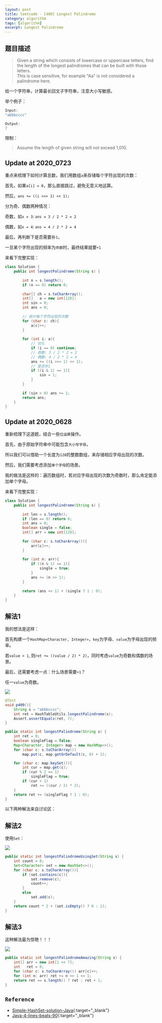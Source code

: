 ```yaml
---
layout: post
title: leetcode - [409] Longest Palindrome
category: algorithm
tags: [algorithm]
excerpt: Longest Palindrome
---
```


## 题目描述  

> Given a string which consists of lowercase or uppercase letters, find the length of the longest palindromes that can be built with those letters.  
> This is case sensitive, for example "Aa" is not considered a palindrome here.  

给一个字符串，计算最长回文子字符串，注意大小写敏感。  

举个例子：  


``` java
Input:
"abbbcccc"

Output:
7
```

限制：  

> Assume the length of given string will not exceed 1,010.  


## Update at 2020_0723  

重点来梳理下如何计算总数，我们用数组`a`来存储每个字符出现的次数：  


首先，如果`a[i] = 0`，那么直接跳过，避免无意义地运算。  


然后，`ans += ((i >>> 1) << 1);`  

分为奇、偶数两种情况：  

奇数，如`x = 3`: `ans = 3 / 2 * 2 = 2`  

偶数，如`x = 4`: `ans = 4 / 2 * 2 = 4`   

最后，再判断下是否需要补`1`，  

一旦某个字符出现的频率为`奇数`时，最终结果就要`+1`  

来看下完整实现：  


``` java
class Solution {
    public int longestPalindrome(String s) {
        
        int n = s.length();
        if (n == 0) return 0;
        
        char[] ch = s.toCharArray();
        int[]   a = new int[128];
        int sin = 0;
        int ans = 0;
        
        // 统计每个字符出现的次数
        for (char c: ch){
            a[c]++;
        }
        
        for (int i: a){
            // 优化
            if (i == 0) continue;
            // 奇数: 3 / 2 * 2 = 2
            // 偶数: 4 / 2 * 2 = 4
            ans += ((i >>> 1) << 1);
            // 是否补1
            if ((i & 1) == 1){
                sin = 1;
            }
        }
        
        if (sin > 0) ans += 1;
        return ans;
    }
}
```


## Update at 2020_0628  

重新梳理下这道题，结合一些`位运算`操作。  

首先，由于原始字符串中可能包含`大小写字母`，  

所以我们可以借助一个长度为`128`的整数数组，来存储相应字母出现的次数。  

然后，我们需要考虑添加`单个字母`的场景。  

我的做法是这样的：遍历数组时，若对应字母出现的次数为奇数时，那么肯定能添加单个字母。  

来看下完整实现：  

``` java
class Solution {
    public int longestPalindrome(String s) {
    
        int len = s.length();
        if (len == 0) return 0;
        int ans = 0;
        boolean single = false;
        int[] arr = new int[128];
        
        for (char c: s.toCharArray()){
            arr[c]++;
        }
        
        for (int n: arr){
            if ((n & 1) == 1){
                single = true;
            }
            ans += (n >> 1);
        }
        
        return (ans << 1) + (single ? 1 : 0);
    }
}
```


## 解法1  

我的想法是这样：  

首先构建一个`HashMap<Character, Integer>`，`key`为字母、`value`为字母出现的频率。  

若`value > 1`, 则`ret += ((value / 2) * 2)`，同时考虑`value`为奇数和偶数的场景。  

最后，还需要考虑一点：什么场景需要`+1`？  

任一`value`为奇数。  

![](https://yyc-images.oss-cn-beijing.aliyuncs.com/leetcode_409.png)  


``` java
@Test
void p409(){
    String s = "abbbcccc";
    int ret = HashTableUtils.longestPalindrome(s);
    Assert.assertEquals(ret, 7);
}

public static int longestPalindrome(String s) {
    int ret = 0;
    boolean singleFlag = false;
    Map<Character, Integer> map = new HashMap<>();
    for (char c: s.toCharArray())
        map.put(c, map.getOrDefault(c, 0) + 1);

    for (char c: map.keySet()){
        int cur = map.get(c);
        if (cur % 2 == 1)
            singleFlag = true;
        if (cur > 1)
            ret += ((cur / 2) * 2);
    }
    return ret += (singleFlag ? 1 : 0);
}
```

以下两种解法来自讨论区：  


## 解法2  

使用`Set`：  

![](https://yyc-images.oss-cn-beijing.aliyuncs.com/leetcode_409_using_set.png)  


``` java
public static int longestPalindromeUsingSet(String s) {
    int count = 0;
    Set<Character> set = new HashSet<>();
    for (char c: s.toCharArray()){
        if (set.contains(c)){
            set.remove(c);
            count++;
        }
        else
            set.add(c);
    }
    return count * 2 + (set.isEmpty() ? 0 : 1);
}
```

## 解法3  

这种解法最为惊艳！！！  

![](https://yyc-images.oss-cn-beijing.aliyuncs.com/leetcode_409_using_bit.png)  


``` java
public static int longestPalindromeAmazing(String s) {
    int[] arr = new int[1 << 7];
    int   ret = 0;
    for (char c: s.toCharArray()) arr[c]++;
    for (int n: arr) ret += n >> 1 << 1;
    return ret == s.length() ? ret : ret + 1;
}
```

## `Reference`  
- [Simple-HashSet-solution-Java](https://leetcode.com/problems/longest-palindrome/discuss/89604/Simple-HashSet-solution-Java){:target="_blank"}  
- [Java-4-lines-beats-90](https://leetcode.com/problems/longest-palindrome/discuss/89674/Java-4-lines-beats-90){:target="_blank"}  
